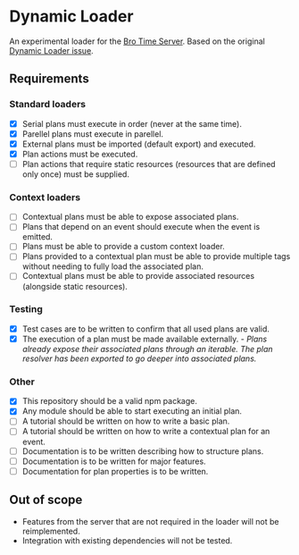 # Dynamic Loader
An experimental loader for the [Bro Time Server](https://github.com/Bro-Time/Bro-Time-Server). Based on the original [Dynamic Loader issue](https://github.com/Bro-Time/Bro-Time-Server/issues/562).

## Requirements

### Standard loaders

- [x] Serial plans must execute in order (never at the same time).
- [x] Parellel plans must execute in parellel.
- [x] External plans must be imported (default export) and executed.
- [x] Plan actions must be executed.
- [ ] Plan actions that require static resources (resources that are defined only once) must be supplied.

### Context loaders

- [ ] Contextual plans must be able to expose associated plans.
- [ ] Plans that depend on an event should execute when the event is emitted.
- [ ] Plans must be able to provide a custom context loader.
- [ ] Plans provided to a contextual plan must be able to provide multiple tags without needing to fully load the associated plan.
- [ ] Contextual plans must be able to provide associated resources (alongside static resources).

### Testing

- [x] Test cases are to be written to confirm that all used plans are valid.
- [x] The execution of a plan must be made available externally. - *Plans already expose their associated plans through an iterable. The plan resolver has been exported to go deeper into associated plans.*

### Other

- [x] This repository should be a valid npm package.
- [x] Any module should be able to start executing an initial plan.
- [ ] A tutorial should be written on how to write a basic plan.
- [ ] A tutorial should be written on how to write a contextual plan for an event.
- [ ] Documentation is to be written describing how to structure plans.
- [ ] Documentation is to be written for major features.
- [ ] Documentation for plan properties is to be written.

## Out of scope

- Features from the server that are not required in the loader will not be reimplemented.
- Integration with existing dependencies will not be tested.
